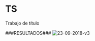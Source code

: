 # TS
Trabajo de título

###RESULTADOS###
![23-09-2018-v3](https://user-images.githubusercontent.com/31752572/45925539-dda67380-beed-11e8-9b12-7d1efda7c45a.png)
